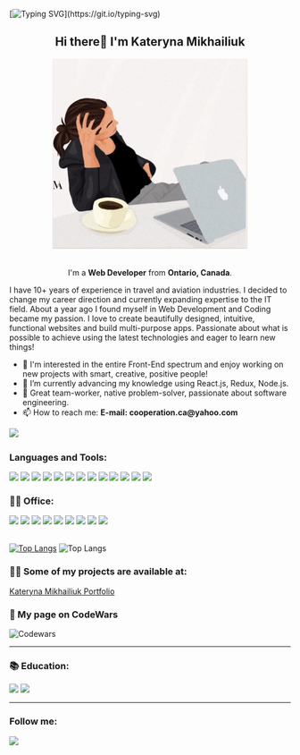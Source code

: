 [![Typing SVG](https://readme-typing-svg.herokuapp.com?font=Courier+new&color=%23808080&size=40&width=800&duration=6969&lines=Welcome+to+my+profile!)](https://git.io/typing-svg)

<h2 align="center"> Hi there👋 I'm Kateryna Mikhailiuk </h2>

<div align="center"><img alt="coding" width="350" height="" src="dev-girl.jpg"> </img> </div>

<br>

<p align="center"> I'm a <strong>Web Developer</strong> from <strong>Ontario, Canada</strong>.

I have 10+ years of experience in travel and aviation industries. I decided to change my career direction and currently expanding expertise to the IT field. About a year ago I found myself in Web Development and Coding became my passion. I love to create beautifully designed, intuitive, functional websites and build multi-purpose apps. Passionate about what is possible to achieve using the latest technologies and eager to learn new things!</p>

<ul>
  <li>👀 I'm interested in the entire Front-End spectrum and enjoy working on new projects with smart, creative, positive people!</li>
  <li>🌱 I’m currently advancing my knowledge using React.js, Redux, Node.js.</li>
  <li>💞️ Great team-worker, native problem-solver, passionate about software engineering.</li>
  <li>📫 How to reach me: <strong>E-mail: cooperation.ca@yahoo.com</strong></li>
</ul>

![](https://komarev.com/ghpvc/?username=katemikh&color=brightgreen&label=PROFILE+VIEWS)

### Languages and Tools:

<div>
  <img src="https://img.shields.io/badge/HTML5-808080?style=for-the-badge&logo=HTML5">
  <img src="https://img.shields.io/badge/CSS-0000FF?style=for-the-badge&logo=css3">
  <img src="https://img.shields.io/badge/JavaScript-323330?style=for-the-badge&logo=javascript&logoColor=F7DF1E">
  <img src="https://img.shields.io/badge/Bootstrap-563D7C?style=for-the-badge&logo=bootstrap&logoColor=white">
  <img src="https://img.shields.io/badge/React-20232A?style=for-the-badge&logo=react&logoColor=61DAFB">
  <img src="https://img.shields.io/badge/Redux-593D88?style=for-the-badge&logo=redux&logoColor=white">
  <img src="https://img.shields.io/badge/Node.js-339933?style=for-the-badge&logo=nodedotjs&logoColor=white">
  <img src="https://img.shields.io/badge/GSAP-00FFFF?style=for-the-badge&logo=gsap">
  <img src="https://img.shields.io/badge/Glitch-FF4500?style=for-the-badge&logo=glitch&logoColor=white">
  <img src="https://img.shields.io/badge/Netlify-00C7B7?style=for-the-badge&logo=netlify&logoColor=white">
  <img src="https://img.shields.io/badge/Figma-F24E1E?style=for-the-badge&logo=figma&logoColor=white">
  <img src="https://img.shields.io/badge/Postman-FF6C37?style=for-the-badge&logo=Postman&logoColor=white">
  <img src="https://img.shields.io/badge/GIT-E44C30?style=for-the-badge&logo=git&logoColor=white">
</div>

### 👨‍💻 Office:

<div>
  <img src="https://img.shields.io/badge/Microsoft_Office-D83B01?style=for-the-badge&logo=microsoft-office&logoColor=white"/>
  <img src="https://img.shields.io/badge/Google%20Sheets-34A853?style=for-the-badge&logo=google-sheets&logoColor=white"/>
  <img src="https://img.shields.io/badge/Microsoft_Access-A4373A?style=for-the-badge&logo=microsoft-access&logoColor=white"/>
  <img src="https://img.shields.io/badge/Microsoft_Excel-217346?style=for-the-badge&logo=microsoft-excel&logoColor=white"/>
  <img src="https://img.shields.io/badge/Microsoft_PowerPoint-B7472A?style=for-the-badge&logo=microsoft-powerpoint&logoColor=white"/>
  <img src="https://img.shields.io/badge/Microsoft_Word-2B579A?style=for-the-badge&logo=microsoft-word&logoColor=white"/>
  <img src="https://img.shields.io/badge/Miro-F7C922?style=for-the-badge&logo=Miro&logoColor=050036"/>
  <img src="https://img.shields.io/badge/Notion-000000?style=for-the-badge&logo=notion&logoColor=white"/>
  <img src="https://img.shields.io/badge/Trello-0052CC?style=for-the-badge&logo=trello&logoColor=white"/>
</div>

<br>

[![Top Langs](https://github-readme-stats.vercel.app/api?username=katemikh&theme=algolia&show_icons=true)](https://github.com/katemikh) ![Top Langs](https://github-readme-stats.vercel.app/api/top-langs/?username=katemikh&theme=tokyonight)

### 👨‍💻 Some of my projects are available at:
[Kateryna Mikhailiuk Portfolio](https://kateryna-mikhailiuk-portfolio.glitch.me/)

### 🥊 My page on CodeWars
![Codewars <a href="https://www.codewars.com/users/katemikh"></a>](https://img.shields.io/badge/Codewars-B1361E?style=for-the-badge&logo=codewars&logoColor=grey)

---

### 📚 Education:
  <img src="https://img.shields.io/badge/Udemy-EC5252?style=for-the-badge&logo=Udemy&logoColor=white"/>
  <img src="https://img.shields.io/badge/Coursera-0056D2?style=for-the-badge&logo=Coursera&logoColor=white"/>

---

### Follow me:

<a href="https://www.linkedin.com/in/kateryna-mikhailiuk/" target="blank"><img src="https://img.shields.io/badge/LinkedIn-0077B5?style=for-the-badge&logo=linkedin&logoColor=white"/></a>